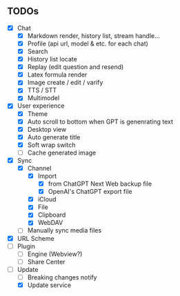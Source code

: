 ## TODOs
- [x] Chat
  - [x] Markdown render, history list, stream handle...
  - [x] Profile (api url, model & etc. for each chat)
  - [x] Search
  - [x] History list locate
  - [x] Replay (edit question and resend)
  - [x] Latex formula render
  - [x] Image create / edit / varify
  - [x] TTS / STT
  - [x] Multimodel 
- [x] User experience 
  - [x] Theme
  - [x] Auto scroll to bottom when GPT is genenrating text 
  - [x] Desktop view
  - [x] Auto generate title
  - [x] Soft wrap switch
  - [ ] Cache generated image
- [x] Sync
  - [x] Channel 
    - [x] Import
      - [x] from ChatGPT Next Web backup file
      - [x] OpenAI's ChatGPT export file
    - [x] iCloud
    - [x] File
    - [x] Clipboard
    - [x] WebDAV
  - [ ] Manually sync media files
- [x] URL Scheme
- [ ] Plugin
  - [ ] Engine (Webview?)
  - [ ] Share Center
- [ ] Update
  - [ ] Breaking changes notify
  - [x] Update service 